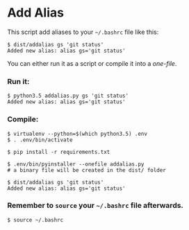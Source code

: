 # Add Alias
This script add aliases to your `~/.bashrc` file like this:
```
$ dist/addalias gs 'git status'
Added new alias: alias gs='git status'
```
You can either run it as a script or compile it into a _one-file_.

### Run it:
```
$ python3.5 addalias.py gs 'git status'
Added new alias: alias gs='git status'
```

### Compile:
```
$ virtualenv --python=$(which python3.5) .env
$ . .env/bin/activate

$ pip install -r requirements.txt

$ .env/bin/pyinstaller --onefile addalias.py
# a binary file will be created in the dist/ folder

$ dist/addalias gs 'git status'
Added new alias: alias gs='git status'
```

### Remember to `source` your `~/.bashrc` file afterwards.
```
$ source ~/.bashrc
```
